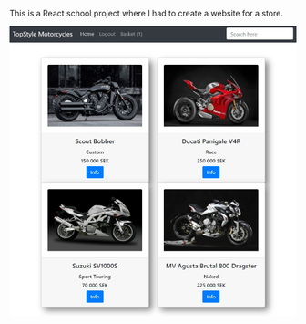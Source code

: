 This is a React school project where I had to create a website for a store. 


![screenshot](https://github.com/pops-git/webbshop/blob/master/Images/Products.jpg)
